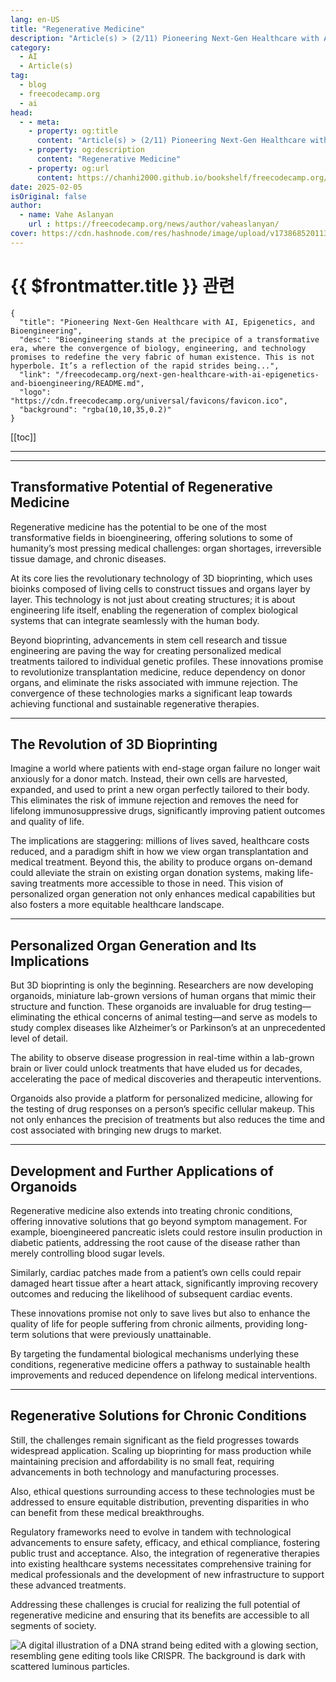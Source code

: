```yaml
---
lang: en-US
title: "Regenerative Medicine"
description: "Article(s) > (2/11) Pioneering Next-Gen Healthcare with AI, Epigenetics, and Bioengineering" 
category:
  - AI
  - Article(s)
tag:
  - blog
  - freecodecamp.org
  - ai
head:
  - - meta:
    - property: og:title
      content: "Article(s) > (2/11) Pioneering Next-Gen Healthcare with AI, Epigenetics, and Bioengineering"
    - property: og:description
      content: "Regenerative Medicine"
    - property: og:url
      content: https://chanhi2000.github.io/bookshelf/freecodecamp.org/next-gen-healthcare-with-ai-epigenetics-and-bioengineering/regenerative-medicine.html
date: 2025-02-05
isOriginal: false
author:
  - name: Vahe Aslanyan
    url : https://freecodecamp.org/news/author/vaheaslanyan/
cover: https://cdn.hashnode.com/res/hashnode/image/upload/v1738685201135/64b476e9-b17b-4788-ba3c-ec23a2576e81.png
---
```


# {{ $frontmatter.title }} 관련

```component VPCard
{
  "title": "Pioneering Next-Gen Healthcare with AI, Epigenetics, and Bioengineering",
  "desc": "Bioengineering stands at the precipice of a transformative era, where the convergence of biology, engineering, and technology promises to redefine the very fabric of human existence. This is not hyperbole. It’s a reflection of the rapid strides being...",
  "link": "/freecodecamp.org/next-gen-healthcare-with-ai-epigenetics-and-bioengineering/README.md",
  "logo": "https://cdn.freecodecamp.org/universal/favicons/favicon.ico",
  "background": "rgba(10,10,35,0.2)"
}
```

[[toc]]

---

<SiteInfo
  name="Pioneering Next-Gen Healthcare with AI, Epigenetics, and Bioengineering"
  desc="Bioengineering stands at the precipice of a transformative era, where the convergence of biology, engineering, and technology promises to redefine the very fabric of human existence. This is not hyperbole. It’s a reflection of the rapid strides being..."
  url="https://freecodecamp.org/news/next-gen-healthcare-with-ai-epigenetics-and-bioengineering#heading-regenerative-medicine"
  logo="https://cdn.freecodecamp.org/universal/favicons/favicon.ico"
  preview="https://cdn.hashnode.com/res/hashnode/image/upload/v1738685201135/64b476e9-b17b-4788-ba3c-ec23a2576e81.png"/>

---

## Transformative Potential of Regenerative Medicine

Regenerative medicine has the potential to be one of the most transformative fields in bioengineering, offering solutions to some of humanity’s most pressing medical challenges: organ shortages, irreversible tissue damage, and chronic diseases.

At its core lies the revolutionary technology of 3D bioprinting, which uses bioinks composed of living cells to construct tissues and organs layer by layer. This technology is not just about creating structures; it is about engineering life itself, enabling the regeneration of complex biological systems that can integrate seamlessly with the human body.

Beyond bioprinting, advancements in stem cell research and tissue engineering are paving the way for creating personalized medical treatments tailored to individual genetic profiles. These innovations promise to revolutionize transplantation medicine, reduce dependency on donor organs, and eliminate the risks associated with immune rejection. The convergence of these technologies marks a significant leap towards achieving functional and sustainable regenerative therapies.

---

## The Revolution of 3D Bioprinting

Imagine a world where patients with end-stage organ failure no longer wait anxiously for a donor match. Instead, their own cells are harvested, expanded, and used to print a new organ perfectly tailored to their body. This eliminates the risk of immune rejection and removes the need for lifelong immunosuppressive drugs, significantly improving patient outcomes and quality of life.

The implications are staggering: millions of lives saved, healthcare costs reduced, and a paradigm shift in how we view organ transplantation and medical treatment. Beyond this, the ability to produce organs on-demand could alleviate the strain on existing organ donation systems, making life-saving treatments more accessible to those in need. This vision of personalized organ generation not only enhances medical capabilities but also fosters a more equitable healthcare landscape.

---

## Personalized Organ Generation and Its Implications

But 3D bioprinting is only the beginning. Researchers are now developing organoids, miniature lab-grown versions of human organs that mimic their structure and function. These organoids are invaluable for drug testing—eliminating the ethical concerns of animal testing—and serve as models to study complex diseases like Alzheimer’s or Parkinson’s at an unprecedented level of detail.

The ability to observe disease progression in real-time within a lab-grown brain or liver could unlock treatments that have eluded us for decades, accelerating the pace of medical discoveries and therapeutic interventions.

Organoids also provide a platform for personalized medicine, allowing for the testing of drug responses on a person’s specific cellular makeup. This not only enhances the precision of treatments but also reduces the time and cost associated with bringing new drugs to market.

---

## Development and Further Applications of Organoids

Regenerative medicine also extends into treating chronic conditions, offering innovative solutions that go beyond symptom management. For example, bioengineered pancreatic islets could restore insulin production in diabetic patients, addressing the root cause of the disease rather than merely controlling blood sugar levels.

Similarly, cardiac patches made from a patient’s own cells could repair damaged heart tissue after a heart attack, significantly improving recovery outcomes and reducing the likelihood of subsequent cardiac events.

These innovations promise not only to save lives but also to enhance the quality of life for people suffering from chronic ailments, providing long-term solutions that were previously unattainable.

By targeting the fundamental biological mechanisms underlying these conditions, regenerative medicine offers a pathway to sustainable health improvements and reduced dependence on lifelong medical interventions.

---

## Regenerative Solutions for Chronic Conditions

Still, the challenges remain significant as the field progresses towards widespread application. Scaling up bioprinting for mass production while maintaining precision and affordability is no small feat, requiring advancements in both technology and manufacturing processes.

Also, ethical questions surrounding access to these technologies must be addressed to ensure equitable distribution, preventing disparities in who can benefit from these medical breakthroughs.

Regulatory frameworks need to evolve in tandem with technological advancements to ensure safety, efficacy, and ethical compliance, fostering public trust and acceptance. Also, the integration of regenerative therapies into existing healthcare systems necessitates comprehensive training for medical professionals and the development of new infrastructure to support these advanced treatments.

Addressing these challenges is crucial for realizing the full potential of regenerative medicine and ensuring that its benefits are accessible to all segments of society.

![A digital illustration of a DNA strand being edited with a glowing section, resembling gene editing tools like CRISPR. The background is dark with scattered luminous particles.](https://images.theconversation.com/files/508343/original/file-20230206-15-fnxjey.jpg?ixlib=rb-4.1.0&rect=14%2C0%2C4723%2C2357&q=45&auto=format&w=1356&h=668&fit=crop)
